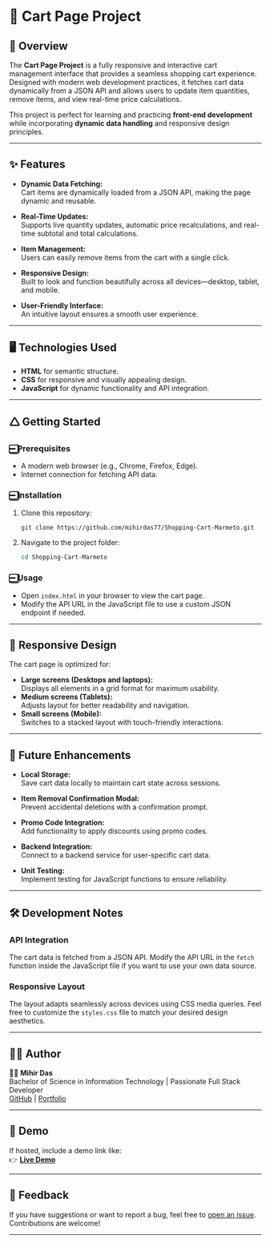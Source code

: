 # 🛒 Cart Page Project

## 🚀 Overview
The **Cart Page Project** is a fully responsive and interactive cart management interface that provides a seamless shopping cart experience. Designed with modern web development practices, it fetches cart data dynamically from a JSON API and allows users to update item quantities, remove items, and view real-time price calculations.  

This project is perfect for learning and practicing **front-end development** while incorporating **dynamic data handling** and responsive design principles.

---

## ✨ Features
- **Dynamic Data Fetching:**  
  Cart items are dynamically loaded from a JSON API, making the page dynamic and reusable.  

- **Real-Time Updates:**  
  Supports live quantity updates, automatic price recalculations, and real-time subtotal and total calculations.

- **Item Management:**  
  Users can easily remove items from the cart with a single click.

- **Responsive Design:**  
  Built to look and function beautifully across all devices—desktop, tablet, and mobile.

- **User-Friendly Interface:**  
  An intuitive layout ensures a smooth user experience.

---

## 🖥️ Technologies Used
- **HTML** for semantic structure.  
- **CSS** for responsive and visually appealing design.  
- **JavaScript** for dynamic functionality and API integration.

---

## 🛆 Getting Started

### ➖⃣ Prerequisites
- A modern web browser (e.g., Chrome, Firefox, Edge).  
- Internet connection for fetching API data.  

### ➖⃣ Installation
1. Clone this repository:  
   ```bash
   git clone https://github.com/mihirdas77/Shopping-Cart-Marmeto.git
   ```
2. Navigate to the project folder:  
   ```bash
   cd Shopping-Cart-Marmeto
   ```

### ➖⃣ Usage
- Open `index.html` in your browser to view the cart page.
- Modify the API URL in the JavaScript file to use a custom JSON endpoint if needed.

---

## 📱 Responsive Design
The cart page is optimized for:
- **Large screens (Desktops and laptops):**  
  Displays all elements in a grid format for maximum usability.
- **Medium screens (Tablets):**  
  Adjusts layout for better readability and navigation.  
- **Small screens (Mobile):**  
  Switches to a stacked layout with touch-friendly interactions.

---

## 🔮 Future Enhancements
- **Local Storage:**  
  Save cart data locally to maintain cart state across sessions.

- **Item Removal Confirmation Modal:**  
  Prevent accidental deletions with a confirmation prompt.

- **Promo Code Integration:**  
  Add functionality to apply discounts using promo codes.

- **Backend Integration:**  
  Connect to a backend service for user-specific cart data.

- **Unit Testing:**  
  Implement testing for JavaScript functions to ensure reliability.

---

## 🛠️ Development Notes
### API Integration
The cart data is fetched from a JSON API. Modify the API URL in the `fetch` function inside the JavaScript file if you want to use your own data source.

### Responsive Layout
The layout adapts seamlessly across devices using CSS media queries. Feel free to customize the `styles.css` file to match your desired design aesthetics.

---

## 🧑‍💻 Author
👨‍💻 **Mihir Das**  
Bachelor of Science in Information Technology | Passionate Full Stack Developer  
[GitHub](https://github.com/mihirdas77) | [Portfolio](https://portfoliomihir.vercel.app)  

---

## 🎨 Demo
If hosted, include a demo link like:  
👉 **[Live Demo](https://shopping-cart-marmeto.vercel.app/)**  

---

## 💬 Feedback
If you have suggestions or want to report a bug, feel free to [open an issue](https://github.com/mihirdas77/cart-page-project/issues). Contributions are welcome!

---

